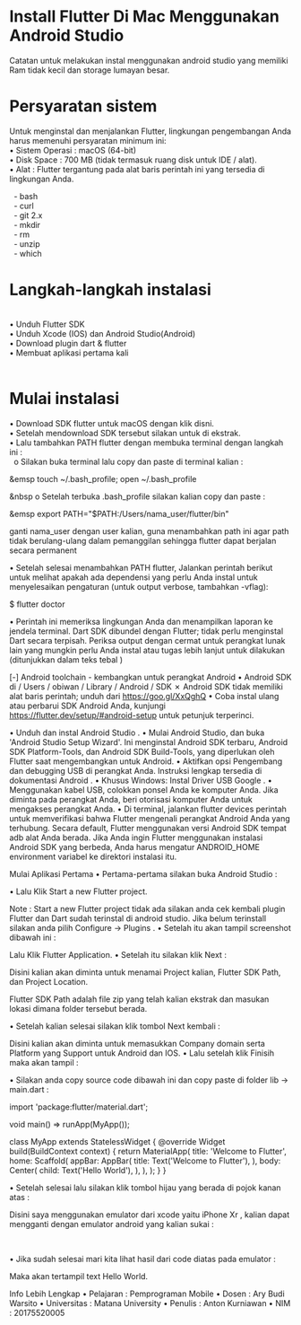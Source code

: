 <h1>Install Flutter Di Mac Menggunakan Android Studio</h1>
Catatan untuk melakukan instal menggunakan android studio yang memiliki Ram tidak kecil dan storage lumayan besar.<br>
<h1>Persyaratan sistem</h1>
Untuk menginstal dan menjalankan Flutter, lingkungan pengembangan Anda harus memenuhi persyaratan minimum ini:<br>
  •	Sistem Operasi : macOS (64-bit)<br>
  •	Disk Space : 700 MB (tidak termasuk ruang disk untuk IDE / alat).<br>
  •	Alat : Flutter tergantung pada alat baris perintah ini yang tersedia di lingkungan Anda.<br>
  <p>
    &nbsp -	bash <br>
    &nbsp -	curl <br>
    &nbsp -	git 2.x <br>
    &nbsp -	mkdir <br>
    &nbsp -	rm <br>
    &nbsp -	unzip <br>
    &nbsp -	which <br>
  </p>
<h1>Langkah-langkah instalasi</h1><br>
•	Unduh Flutter SDK <br>
•	Unduh Xcode (IOS) dan Android Studio(Android)<br>
•	Download plugin dart & flutter<br>
•	Membuat aplikasi pertama kali<br>
 

<h1>Mulai instalasi</h1>
•	Download SDK flutter untuk macOS dengan klik disni.<br>
•	Setelah mendownload SDK tersebut silakan untuk di ekstrak.<br>
•	Lalu tambahkan PATH flutter dengan membuka terminal dengan langkah ini :<br>
&nbsp o	Silakan buka terminal lalu copy dan paste di terminal kalian :<br>

&emsp touch ~/.bash_profile; open ~/.bash_profile <br>
 
&nbsp o	Setelah terbuka .bash_profile  silakan kalian copy dan paste :<br>

&emsp export PATH="$PATH:/Users/nama_user/flutter/bin"<br>

ganti nama_user dengan user kalian, guna menambahkan path ini agar path tidak berulang-ulang dalam pemanggilan sehingga flutter dapat berjalan secara permanent

•	Setelah selesai menambahkan PATH flutter, Jalankan perintah berikut untuk melihat apakah ada dependensi yang perlu Anda instal untuk menyelesaikan pengaturan (untuk output verbose, tambahkan -vflag):

$ flutter doctor

•	Perintah ini memeriksa lingkungan Anda dan menampilkan laporan ke jendela terminal. Dart SDK dibundel dengan Flutter; tidak perlu menginstal Dart secara terpisah. Periksa output dengan cermat untuk perangkat lunak lain yang mungkin perlu Anda instal atau tugas lebih lanjut untuk dilakukan (ditunjukkan dalam teks tebal )

[-] Android toolchain - kembangkan untuk perangkat Android 
    • Android SDK di / Users / obiwan / Library / Android / SDK ✗ Android SDK tidak memiliki alat baris perintah; unduh dari https://goo.gl/XxQghQ 
    • Coba instal ulang atau perbarui SDK Android Anda, 
      kunjungi https://flutter.dev/setup/#android-setup untuk petunjuk terperinci.
    


•	Unduh dan instal Android Studio .
•	Mulai Android Studio, dan buka 'Android Studio Setup Wizard'. Ini menginstal Android SDK terbaru, Android SDK Platform-Tools, dan Android SDK Build-Tools, yang diperlukan oleh Flutter saat mengembangkan untuk Android.
•	Aktifkan opsi Pengembang dan debugging USB di perangkat Anda. Instruksi lengkap tersedia di dokumentasi Android .
•	Khusus Windows: Instal Driver USB Google .
•	Menggunakan kabel USB, colokkan ponsel Anda ke komputer Anda. Jika diminta pada perangkat Anda, beri otorisasi komputer Anda untuk mengakses perangkat Anda.
•	Di terminal, jalankan flutter devices perintah untuk memverifikasi bahwa Flutter mengenali perangkat Android Anda yang terhubung. Secara default, Flutter menggunakan versi Android SDK tempat adb alat Anda berada. Jika Anda ingin Flutter menggunakan instalasi Android SDK yang berbeda, Anda harus mengatur ANDROID_HOME environment variabel ke direktori instalasi itu.



Mulai Aplikasi Pertama
•	Pertama-pertama silakan buka Android Studio :

 

•	Lalu Klik Start a new Flutter project.

Note : Start a new Flutter project tidak ada silakan anda cek kembali plugin Flutter dan Dart sudah terinstal di android studio. Jika  belum terinstall silakan anda pilih Configure -> Plugins .
•	Setelah itu akan tampil screenshot dibawah ini :
 

Lalu Klik Flutter Application.
•	Setelah itu silakan klik Next : 
 

Disini kalian akan diminta untuk menamai Project kalian, Flutter SDK Path, dan Project Location.

Flutter SDK Path adalah file zip yang telah kalian ekstrak dan masukan lokasi dimana folder tersebut berada.

•	Setelah kalian selesai silakan klik tombol Next kembali :
 

Disini kalian akan diminta untuk memasukkan Company domain serta Platform yang Support untuk Android dan IOS.
•	Lalu setelah klik Finisih maka akan tampil :
 
•	Silakan anda copy source code dibawah ini dan copy paste di folder lib -> main.dart :

import 'package:flutter/material.dart';

void main() => runApp(MyApp());

class MyApp extends StatelessWidget {
  @override
  Widget build(BuildContext context) {
    return MaterialApp(
      title: 'Welcome to Flutter',
      home: Scaffold(
        appBar: AppBar(
          title: Text('Welcome to Flutter'),
        ),
        body: Center(
          child: Text('Hello World'),
        ),
      ),
    );
  }
}

•	Setelah selesai lalu silakan klik tombol hijau yang berada di pojok kanan atas :
 
Disini saya menggunakan emulator dari xcode yaitu iPhone Xr , kalian dapat mengganti dengan emulator android yang kalian sukai :
 
 


•	Jika sudah selesai mari kita lihat hasil dari code diatas pada emulator : 

 

Maka akan tertampil text Hello World.
 

Info Lebih Lengkap
•	Pelajaran : Pemprograman Mobile
•	Dosen : Ary Budi Warsito
•	Universitas : Matana University
•	Penulis : Anton Kurniawan
•	NIM : 20175520005


